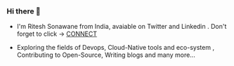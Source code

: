 ### Hi there 👋

- I'm Ritesh Sonawane from India, avaiable on Twitter and Linkedin . Don't forget to click -> <a href="https://www.riteshsonawane.com">CONNECT</a>

- Exploring the fields of Devops, Cloud-Native tools and eco-system , Contributing to Open-Source, Writing blogs and many more... 




